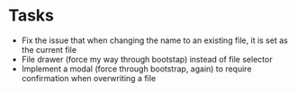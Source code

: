 # Tasks
* Fix the issue that when changing the name to an existing file, it is set as the current file
* File drawer (force my way through bootstap) instead of file selector
* Implement a modal (force through bootstrap, again) to require confirmation when overwriting a file
